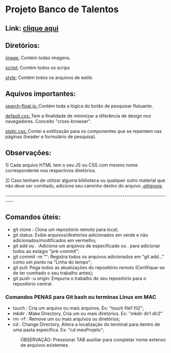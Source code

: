 # Projeto Banco de Talentos
Link: <a href="https://wesleybu.github.io/banco-de-talentos/">clique aqui</a>
---------------------------------------------------------------------------------
## Diretórios:

<p><a href="image/">image:</a> Contém todas imagens.</p>
<p><a href="script/">script:</a> Contém todos os scrips</p>
<p><a href="style/">style:</a> Contém todos os arquivos de estilo</p>

## Aquivos importantes:
<p><a href="script/search-float.js">search-float.js: </a>Contém toda a lógica do botão de pesquisar flutuante.</p>
<p><a href="style/default.css">default.css: </a>Tem a finalidade de minimizar a diferência de design nos navegadores. Conceito "cross-browser".</p>
<p><a href="style/static.css">static.css: </a>Contei a estilização para os componentes que se repentem nas páginas (header e formulário de pesquisa).</p>

## Observações:
<p>1) Cada arquivo HTML tem o seu JS ou CSS com mesmo nome correspondente nos respectivos diretórios.</p>
<p>2) Caso tenham de utilizar alguma biblioteca ou qualquer outro material que não deve ser comitado, adicione seu caminho dentro do arquivo <a href=".gitignore">.gitignore</a>.<p>
----------------------------------------------------------------------------------

## Comandos úteis:
<ul>
<li>git clone <endereço>: Clona um repositório remoto para local;</li>
<li>git status: Exibe arquivos/diretórios adicionados em verde e não adicionados/modificados em vermelho;</li>
<li>git add <nome> ou . :Adiciona um arquivos de especificado <nome> ou . para adicionar todos ao estágio "pré-commit";</li>
<li>git commit -m "<menssagem>": Registra todos os arquivos adicionados em "git add..." como um ponto na "Linha do tempo";</li>
<li>git pull: Pega todos as atualizações do repositório remoto (Certifique-se de ter comitado o seu trabalho antes);</li>
<li>git push -u origin: Empurra o trabalho do seu repositório para o repositório central.</li>
</ul>

### Comandos PENAS para Git bash ou terminas Linux em MAC
<ul>
<li>touch <nome-arquivo>: Cria um arquivo ou mais arquivos. Ex: "touch file1 fil2";</li>
<li>mkdir <nome-diretório>: Make Directory, Cria um ou mais diretórios. Ex: "mkdir dir1 dir2"</li>
<li>rm -rf <file or dir>: Remove um ou mais arquivos ou diretórios;</li>
<li>cd <directory>: Change Directory, Altera a localização do terminal para dentro de uma pasta especifica. Ex: "cd meuProjeto";</li>
<ul>
<p>OBSERVAÇÃO: Pressionar TAB auxiliar para completar nome extenso de arquivos existentes.</p>
